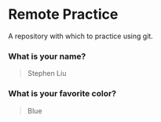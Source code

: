 # Remote Practice

A repository with which to practice using git.

### What is your name?

> Stephen Liu


### What is your favorite color?

> Blue
